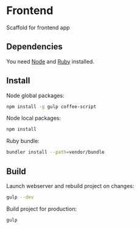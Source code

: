 Frontend
========

Scaffold for frontend app

Dependencies
------------

You need [Node](http://nodejs.org/download/) and [Ruby](http://www.ruby-lang.org/en/downloads/) installed.

Install
-------

Node global packages:
``` sh
npm install -g gulp coffee-script
```

Node local packages:
``` sh
npm install
```

Ruby bundle:
``` sh
bundler install --path=vendor/bundle
```

Build
-----

Launch webserver and rebuild project on changes:
``` sh
gulp --dev
```

Build project for production:
``` sh
gulp
```
